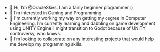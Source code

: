 - 👋 Hi, I’m @OracleSkies. I am a fairly beginner programmer :)
- 👀 I’m interested in Gaming and Programming
- 🌱 I'm currently working my way on getting my degree in Computer Engineering. I’m currently learning and dabbling on game development using UNITY Engine. I might transition to Godot because of UNITY controversy, who knows.
- 💞️ I’m looking to collaborate on any interesting projects that would help me develop my programming skills.

<!---
OracleSkies/OracleSkies is a ✨ special ✨ repository because its `README.md` (this file) appears on your GitHub profile.
You can click the Preview link to take a look at your changes.
--->

